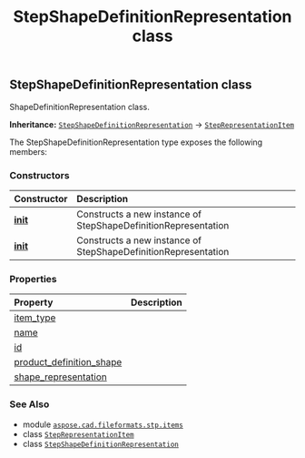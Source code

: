 ﻿---
title: StepShapeDefinitionRepresentation class
second_title: Aspose.CAD for Python via .NET API References
description: 
type: docs
weight: 600
url: /python-net/aspose.cad.fileformats.stp.items/stepshapedefinitionrepresentation/
is_root: false
---

## StepShapeDefinitionRepresentation class

ShapeDefinitionRepresentation class.



**Inheritance:** [`StepShapeDefinitionRepresentation`](/cad/python-net/aspose.cad.fileformats.stp.items/stepshapedefinitionrepresentation) → 
[`StepRepresentationItem`](/cad/python-net/aspose.cad.fileformats.stp.items/steprepresentationitem)



The StepShapeDefinitionRepresentation type exposes the following members:

### Constructors
| Constructor | Description |
| :- | :- |
| [__init__](/cad/python-net/aspose.cad.fileformats.stp.items/stepshapedefinitionrepresentation/__init__/#) | Constructs a new instance of StepShapeDefinitionRepresentation |
| [__init__](/cad/python-net/aspose.cad.fileformats.stp.items/stepshapedefinitionrepresentation/__init__/#aspose.cad.fileformats.stp.items.StepProductDefinitionShape-aspose.cad.fileformats.stp.items.StepShapeRepresentation) | Constructs a new instance of StepShapeDefinitionRepresentation |


### Properties
| Property | Description |
| :- | :- |
| [item_type](/cad/python-net/aspose.cad.fileformats.stp.items/stepshapedefinitionrepresentation/item_type) |  |
| [name](/cad/python-net/aspose.cad.fileformats.stp.items/stepshapedefinitionrepresentation/name) |  |
| [id](/cad/python-net/aspose.cad.fileformats.stp.items/stepshapedefinitionrepresentation/id) |  |
| [product_definition_shape](/cad/python-net/aspose.cad.fileformats.stp.items/stepshapedefinitionrepresentation/product_definition_shape) |  |
| [shape_representation](/cad/python-net/aspose.cad.fileformats.stp.items/stepshapedefinitionrepresentation/shape_representation) |  |



### See Also
* module [`aspose.cad.fileformats.stp.items`](..)
* class [`StepRepresentationItem`](/cad/python-net/aspose.cad.fileformats.stp.items/steprepresentationitem)
* class [`StepShapeDefinitionRepresentation`](/cad/python-net/aspose.cad.fileformats.stp.items/stepshapedefinitionrepresentation)
